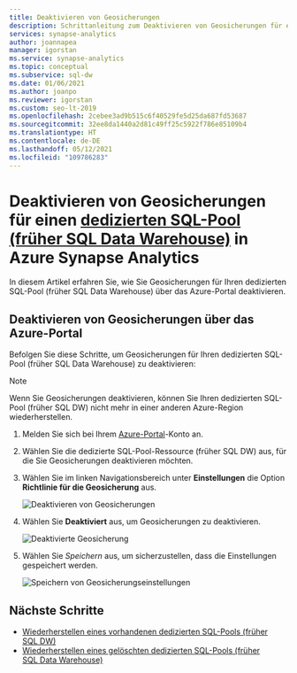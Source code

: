 ```yaml
---
title: Deaktivieren von Geosicherungen
description: Schrittanleitung zum Deaktivieren von Geosicherungen für einen dedizierten SQL-Pool (früher SQL Data Warehouse) in Azure Synapse Analytics
services: synapse-analytics
author: joannapea
manager: igorstan
ms.service: synapse-analytics
ms.topic: conceptual
ms.subservice: sql-dw
ms.date: 01/06/2021
ms.author: joanpo
ms.reviewer: igorstan
ms.custom: seo-lt-2019
ms.openlocfilehash: 2cebee3ad9b515c6f40529fe5d25da687fd53687
ms.sourcegitcommit: 32ee8da1440a2d81c49ff25c5922f786e85109b4
ms.translationtype: HT
ms.contentlocale: de-DE
ms.lasthandoff: 05/12/2021
ms.locfileid: "109786283"
---
```

# <a name="disable-geo-backups-for-a-dedicated-sql-pool-formerly-sql-dw-in-azure-synapse-analytics"></a>Deaktivieren von Geosicherungen für einen [dedizierten SQL-Pool (früher SQL Data Warehouse)](sql-data-warehouse-overview-what-is.md) in Azure Synapse Analytics

In diesem Artikel erfahren Sie, wie Sie Geosicherungen für Ihren dedizierten SQL-Pool (früher SQL Data Warehouse) über das Azure-Portal deaktivieren.

## <a name="disable-geo-backups-through-azure-portal"></a>Deaktivieren von Geosicherungen über das Azure-Portal

Befolgen Sie diese Schritte, um Geosicherungen für Ihren dedizierten SQL-Pool (früher SQL Data Warehouse) zu deaktivieren:

> [!NOTE]
> Wenn Sie Geosicherungen deaktivieren, können Sie Ihren dedizierten SQL-Pool (früher SQL DW) nicht mehr in einer anderen Azure-Region wiederherstellen. 
> 

1. Melden Sie sich bei Ihrem [Azure-Portal](https://portal.azure.com/)-Konto an.
1. Wählen Sie die dedizierte SQL-Pool-Ressource (früher SQL DW) aus, für die Sie Geosicherungen deaktivieren möchten. 
1. Wählen Sie im linken Navigationsbereich unter **Einstellungen** die Option **Richtlinie für die Geosicherung** aus.

   ![Deaktivieren von Geosicherungen](./media/sql-data-warehouse-restore-from-geo-backup/disable-geo-backup-1.png)

1. Wählen Sie **Deaktiviert** aus, um Geosicherungen zu deaktivieren. 

   ![Deaktivierte Geosicherung](./media/sql-data-warehouse-restore-from-geo-backup/disable-geo-backup-2.png)

1. Wählen Sie *Speichern* aus, um sicherzustellen, dass die Einstellungen gespeichert werden. 

   ![Speichern von Geosicherungseinstellungen](./media/sql-data-warehouse-restore-from-geo-backup/disable-geo-backup-3.png)

## <a name="next-steps"></a>Nächste Schritte

- [Wiederherstellen eines vorhandenen dedizierten SQL-Pools (früher SQL DW)](sql-data-warehouse-restore-active-paused-dw.md)
- [Wiederherstellen eines gelöschten dedizierten SQL-Pools (früher SQL Data Warehouse)](sql-data-warehouse-restore-deleted-dw.md)
